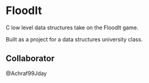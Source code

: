 # FloodIt
C low level data structures take on the FloodIt game.

Built as a project for a data structures university class.

## Collaborator
@Achraf99Jday
